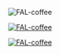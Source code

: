 <p align="left"> <img src="https://komarev.com/ghpvc/?username=FAL-coffee&label=Profile%20views&color=0e75b6&style=FAL-coffee" alt="FAL-coffee" /> </p>

<p align="left"> <a href="https://github.com/ryo-ma/github-profile-trophy"><img src="https://github-profile-trophy.vercel.app/?username=FAL-coffee" alt="FAL-coffee" /></a> </p>

<p align="left"> <a href="https://twitter.com/Itamaster_" target="blank"><img src="https://img.shields.io/twitter/follow/Itamaster_?logo=twitter&style=for-the-badge" alt="FAL-coffee" /></a> </p>
